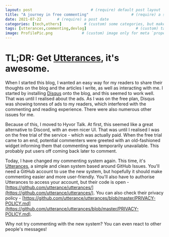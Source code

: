 ```yaml
---
layout: post                          # (require) default post layout
title: "A journey in free commenting"                   # (require) a string title
date: 2021-07-22       # (require) a post date
categories: [tech,others]          # (custom) some categories, but makesure these categories already exists inside path of `category/`
tags: [utterances,commenting,devlog]                      # (custom) tags only for meta `property="article:tag"`
image: ProfilePic.png             # (custom) image only for meta `property="og:image"`, save your image inside path of `static/img/_posts`
---
```

# TL;DR: Get [Utterances](https://utteranc.es), it's awesome.
When I started this blog, I wanted an easy way for my readers to share their thoughts on the blog and the articles I write, as well as interacting with me.
I started by installing [Disqus](https://disqus.com) onto the blog, and this seemed to work well. That was until I realised about the ads. As I was on the free plan, Disqus was showing tonnes of ads to my readers, which interfered with the commenting and reading experience. There were also numerous other issues for me.

Because of this, I moved to Hyvor Talk. At first, this seemed like a great alternative to Discord, with an even nicer UI. That was until I realised I was on the free trial of the service - which was actually paid. When the free trial came to an end, potential commenters were greeted with an old-fashioned widget informing them that commenting was temporarily unavailable. This probably put users off coming back later to comment.

Today, I have changed my commenting system again. This time, it's [Utterances](https://utteranc.es), a simple and clean system based around GitHub Issues. You'll need a GitHub account to use the new system, but hopefully it should make commenting easier and more user-friendly. You'll also have to authorise Utterances to access your account, but their code is open - [https://github.com/utterance/utterances/](https://github.com/utterance/utterances/). You can also check their privacy policy - [https://github.com/utterance/utterances/blob/master/PRIVACY-POLICY.md](https://github.com/utterance/utterances/blob/master/PRIVACY-POLICY.md).

Why not try commenting with the new system? You can even react to other people's messages!
